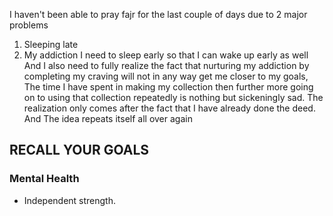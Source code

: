 I haven't been able to pray fajr for the last couple of days due to 2 major problems
1. Sleeping late
2. My addiction
I need to sleep early so that I can wake up early as well
And I also need to fully realize the fact that nurturing my addiction by completing my craving will not in any way get me closer to my goals, The time I have spent in making my collection then further more going on to using that collection repeatedly is nothing but sickeningly sad.
The realization only comes after the fact that I have already done the deed. And The idea repeats itself all over again

## RECALL YOUR GOALS
### Mental Health
- Independent strength.